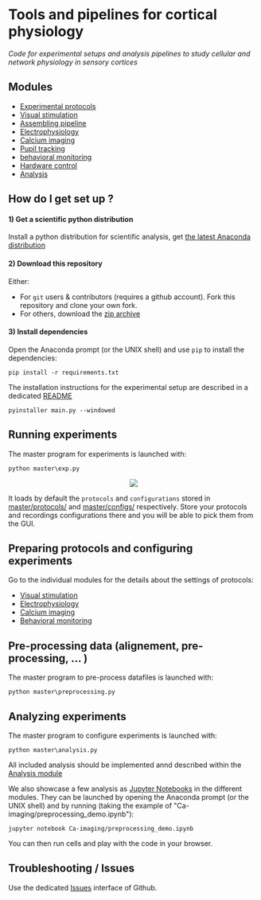 
# Tools and pipelines for cortical physiology

*Code for experimental setups and analysis pipelines to study cellular and network physiology in sensory cortices*

## Modules

- [Experimental protocols](exp/README.md)
- [Visual stimulation](visual_stim/README.md)
- [Assembling pipeline](assembling/README.md)
- [Electrophysiology](electrophy/README.md)
- [Calcium imaging](Ca_imaging/README.md)
- [Pupil tracking](pupil/README.md)
- [behavioral monitoring](behavioral_monitoring/README.md)
- [Hardware control](hardware_control/README.md)
- [Analysis](analysis/README.md)

## How do I get set up ?


#### 1) Get a scientific python distribution

Install a python distribution for scientific analysis, get [the latest Anaconda distribution](https://www.anaconda.com/products/individual)

#### 2) Download this repository

Either:
- For `git` users & contributors (requires a github account). Fork this repository and clone your own fork.
- For others, download the [zip archive](https://github.com/yzerlaut/cortical-physio-icm/archive/master.zip)

#### 3) Install dependencies

Open the Anaconda prompt (or the UNIX shell) and use `pip` to install the dependencies:
```
pip install -r requirements.txt
```

The installation instructions for the experimental setup are described in a dedicated [README](./exp/README.md)

`pyinstaller main.py --windowed`

## Running experiments

The master program for experiments is launched with:
```
python master\exp.py
```

<p align="center">
  <img src="doc/gui-master.png"/>
</p>

It loads by default the `protocols` and `configurations` stored in [master/protocols/](master/protocols/) and [master/configs/](master/configs/) respectively. Store your protocols and recordings configurations there and you will be able to pick them from the GUI.

## Preparing protocols and configuring experiments

Go to the individual modules for the details about the settings of protocols:
- [Visual stimulation](visual_stim/README.md)
- [Electrophysiology](electrophy/README.md)
- [Calcium imaging](Ca-imaging/README.md)
- [Behavioral monitoring](behavioral_monitoring/README.md)

## Pre-processing data (alignement, pre-processing, ... )

The master program to pre-process datafiles is launched with:
```
python master\preprocessing.py
```

## Analyzing experiments

The master program to configure experiments is launched with:
```
python master\analysis.py
```

All included analysis should be implemented annd described within the [Analysis module](analysis/README.md)

We also showcase a few analysis as [Jupyter Notebooks](https://jupyter.org/) in the different modules. They can be launched by opening the Anaconda prompt (or the UNIX shell) and by running (taking the example of "Ca-imaging/preprocessing_demo.ipynb"):
```
jupyter notebook Ca-imaging/preprocessing_demo.ipynb
```
You can then run cells and play with the code in your browser.

## Troubleshooting / Issues

Use the dedicated [Issues](https://github.com/yzerlaut/cortical-physio-icm/issues) interface of Github.

